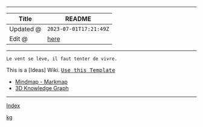 -----

| Title     | README                                         |
| --------- | ---------------------------------------------- |
| Updated @ | `2023-07-01T17:21:49Z`                         |
| Edit @    | [here](https://github.com/junxnone/i/issues/1) |

-----

`Le vent se lève,
‌‍‍‌‍​‌‌‍​‍‌‌‌‌​‌‌‍‍‍​‌‍‍‍‍​‌‍‍‍‍​‌‍‍‌‍​‌‌‍​‍‍‌‌‌​‌‌‍‍‍​‌‌‌‍‍​‌‍‍‍‍​‌‍‍‌‍​‌‌‍​‌‌‌‌‍​‌‌‍‌​‍‌‌‌‌​‍‍‍‍‍​‍‍‍​‍‌​‌​‌‌‌​‌‌‌‌​‌‌‍il
faut tenter de vivre.`

This is a \[Ideas\] Wiki. <kbd>[Use this
Template](https://github.com/junxnone/twiki/generate)</kbd>

  - [Mindmap -
    Markmap](https://junxnone.github.io/i/markmap.html?md=https://junxnone.github.io/i/_sidebar.md)
  - [3D Knowledge
    Graph](https://junxnone.github.io/jstools/3dkg/?json=https://junxnone.github.io/i/kg.json)

-----

[Index](_sidebar.md ":include")

[kg](https://junxnone.github.io/jstools/3dkg/?json=https://junxnone.github.io/i/kg.json ":include :type=iframe width=100% height=800px")
